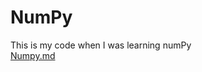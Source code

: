 # NumPy
This is my code when I was learning numPy
<br>
[Numpy.md](https://github.com/ahsanrafi501/NumPy/files/13845367/Numpy.md)
